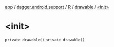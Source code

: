 [app](../../../index.md) / [dagger.android.support](../../index.md) / [R](../index.md) / [drawable](index.md) / [&lt;init&gt;](./-init-.md)

# &lt;init&gt;

`private drawable()`
`private drawable()`